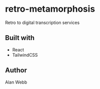 # retro-metamorphosis

Retro to digital transcription services

## Built with

- React
- TailwindCSS

## Author

Alan Webb
